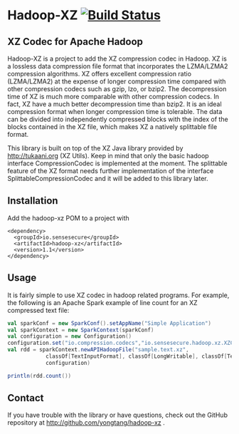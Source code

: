 Hadoop-XZ [![Build Status](https://travis-ci.org/yongtang/hadoop-xz.svg?branch=master)](https://travis-ci.org/yongtang/hadoop-xz)
=========


XZ Codec for Apache Hadoop
--------------------------

Hadoop-XZ is a project to add the XZ compression codec in Hadoop.  XZ is a lossless data compression file format that incorporates the LZMA/LZMA2 compression algorithms.  XZ offers excellent compression ratio (LZMA/LZMA2) at the expense of longer compression time compared with other compression codecs such as gzip, lzo, or bzip2.  The decompression time of XZ is much more comparable with other compression codecs.  In fact, XZ have a much better decompression time than bzip2. It is an ideal compression format when longer compression time is tolerable.  The data can be divided into independently compressed blocks with the index of the blocks contained in the XZ file, which makes XZ a natively splittable file format.

This library is built on top of the XZ Java library provided by http://tukaani.org (XZ Utils).  Keep in mind that only the basic hadoop interface CompressionCodec is implemented at the moment.  The splittable feature of the XZ format needs further implementation of the interface SplittableCompressionCodec and it will be added to this library later.


Installation
------------
Add the hadoop-xz POM to a project with
```
<dependency>
  <groupId>io.sensesecure</groupId>
  <artifactId>hadoop-xz</artifactId>
  <version>1.1</version>
</dependency>
```


Usage
-----
It is fairly simple to use XZ codec in hadoop related programs.  For example, the following is an Apache Spark example of line count for an XZ compressed text file:

```scala
val sparkConf = new SparkConf().setAppName("Simple Application")
val sparkContext = new SparkContext(sparkConf)
val configuration = new Configuration()
configuration.set("io.compression.codecs","io.sensesecure.hadoop.xz.XZCodec")
val rdd = sparkContext.newAPIHadoopFile("sample.text.xz",
            classOf[TextInputFormat], classOf[LongWritable], classOf[Text],
            configuration)

println(rdd.count())
```


Contact
-------
If you have trouble with the library or have questions, check out the GitHub repository at http://github.com/yongtang/hadoop-xz .
